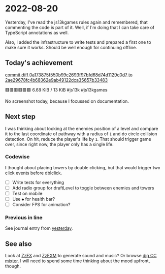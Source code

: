 # 2022-08-20

Yesterday, I've read the js13kgames rules again and remembered, that commenting
the code is part of it. Well, if I'm doing that I can take care of TypeScript
annotations as well.

Also, I added the infrastructure to write tests and prepared a first one to
make sure it works. Should be well enough for continuing offline.

## Today's achievement

[commit diff 0a173875f550b99c2693f97bfd68d74d1129c0d7 to 2ae29678fc4b68362e9ab49122dca35657b33483][diff]

🟥🟥🟥🟥🟩🟩 6.68 KiB / 13 KiB #js13k #js13kgames

No screenshot today, because I focussed on documentation.

## Next step

I was thinking about looking at the enemies position of a level and compare it
to the last coordinate of pathway with a radius of `1` and do circle collision
detection. On hit, reduce the player's life by `1`. That should trigger
game over, since right now, the player only has a single life.

### Codewise

I thought about placing towers by double clicking, but that would trigger two
click events before dblclick.

- [ ] Write tests for everything
- [ ] Add radio group for draftLevel to toggle between enemies and towers
- [ ] Test on mobile
- [ ] Use ♠️ for health bar?
- [ ] Consider FPS for animation?

### Previous in line

See journal entry from [yesterday][yesterday].

## See also

Look at [ZzFX][zzfx] and [ZzFXM][zzfxm] to generate sound and music?
Or browse [dig CC mixter][dig]. I will need to spend some time thinking about
the mood upfront, though.

[diff]: https://jaenis.ch/hobbies/coding/repos/ryuno-ki/js13kgames-2022/compare/0a173875f550b99c2693f97bfd68d74d1129c0d7...2ae29678fc4b68362e9ab49122dca35657b33483
[dig]: http://dig.ccmixter.org/games
[screenshot]: ./2022-08-20.png
[yesterday]: ./2022-08-19.md
[zzfx]: https://killedbyapixel.github.io/ZzFX/
[zzfxm]: https://keithclark.github.io/ZzFXM/
